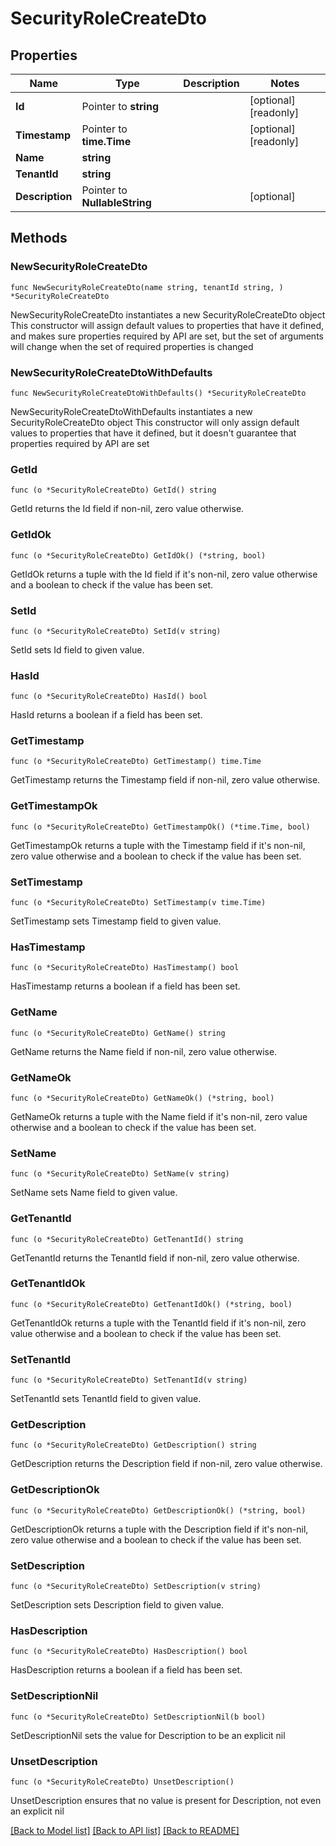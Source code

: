 # SecurityRoleCreateDto

## Properties

Name | Type | Description | Notes
------------ | ------------- | ------------- | -------------
**Id** | Pointer to **string** |  | [optional] [readonly] 
**Timestamp** | Pointer to **time.Time** |  | [optional] [readonly] 
**Name** | **string** |  | 
**TenantId** | **string** |  | 
**Description** | Pointer to **NullableString** |  | [optional] 

## Methods

### NewSecurityRoleCreateDto

`func NewSecurityRoleCreateDto(name string, tenantId string, ) *SecurityRoleCreateDto`

NewSecurityRoleCreateDto instantiates a new SecurityRoleCreateDto object
This constructor will assign default values to properties that have it defined,
and makes sure properties required by API are set, but the set of arguments
will change when the set of required properties is changed

### NewSecurityRoleCreateDtoWithDefaults

`func NewSecurityRoleCreateDtoWithDefaults() *SecurityRoleCreateDto`

NewSecurityRoleCreateDtoWithDefaults instantiates a new SecurityRoleCreateDto object
This constructor will only assign default values to properties that have it defined,
but it doesn't guarantee that properties required by API are set

### GetId

`func (o *SecurityRoleCreateDto) GetId() string`

GetId returns the Id field if non-nil, zero value otherwise.

### GetIdOk

`func (o *SecurityRoleCreateDto) GetIdOk() (*string, bool)`

GetIdOk returns a tuple with the Id field if it's non-nil, zero value otherwise
and a boolean to check if the value has been set.

### SetId

`func (o *SecurityRoleCreateDto) SetId(v string)`

SetId sets Id field to given value.

### HasId

`func (o *SecurityRoleCreateDto) HasId() bool`

HasId returns a boolean if a field has been set.

### GetTimestamp

`func (o *SecurityRoleCreateDto) GetTimestamp() time.Time`

GetTimestamp returns the Timestamp field if non-nil, zero value otherwise.

### GetTimestampOk

`func (o *SecurityRoleCreateDto) GetTimestampOk() (*time.Time, bool)`

GetTimestampOk returns a tuple with the Timestamp field if it's non-nil, zero value otherwise
and a boolean to check if the value has been set.

### SetTimestamp

`func (o *SecurityRoleCreateDto) SetTimestamp(v time.Time)`

SetTimestamp sets Timestamp field to given value.

### HasTimestamp

`func (o *SecurityRoleCreateDto) HasTimestamp() bool`

HasTimestamp returns a boolean if a field has been set.

### GetName

`func (o *SecurityRoleCreateDto) GetName() string`

GetName returns the Name field if non-nil, zero value otherwise.

### GetNameOk

`func (o *SecurityRoleCreateDto) GetNameOk() (*string, bool)`

GetNameOk returns a tuple with the Name field if it's non-nil, zero value otherwise
and a boolean to check if the value has been set.

### SetName

`func (o *SecurityRoleCreateDto) SetName(v string)`

SetName sets Name field to given value.


### GetTenantId

`func (o *SecurityRoleCreateDto) GetTenantId() string`

GetTenantId returns the TenantId field if non-nil, zero value otherwise.

### GetTenantIdOk

`func (o *SecurityRoleCreateDto) GetTenantIdOk() (*string, bool)`

GetTenantIdOk returns a tuple with the TenantId field if it's non-nil, zero value otherwise
and a boolean to check if the value has been set.

### SetTenantId

`func (o *SecurityRoleCreateDto) SetTenantId(v string)`

SetTenantId sets TenantId field to given value.


### GetDescription

`func (o *SecurityRoleCreateDto) GetDescription() string`

GetDescription returns the Description field if non-nil, zero value otherwise.

### GetDescriptionOk

`func (o *SecurityRoleCreateDto) GetDescriptionOk() (*string, bool)`

GetDescriptionOk returns a tuple with the Description field if it's non-nil, zero value otherwise
and a boolean to check if the value has been set.

### SetDescription

`func (o *SecurityRoleCreateDto) SetDescription(v string)`

SetDescription sets Description field to given value.

### HasDescription

`func (o *SecurityRoleCreateDto) HasDescription() bool`

HasDescription returns a boolean if a field has been set.

### SetDescriptionNil

`func (o *SecurityRoleCreateDto) SetDescriptionNil(b bool)`

 SetDescriptionNil sets the value for Description to be an explicit nil

### UnsetDescription
`func (o *SecurityRoleCreateDto) UnsetDescription()`

UnsetDescription ensures that no value is present for Description, not even an explicit nil

[[Back to Model list]](../README.md#documentation-for-models) [[Back to API list]](../README.md#documentation-for-api-endpoints) [[Back to README]](../README.md)


